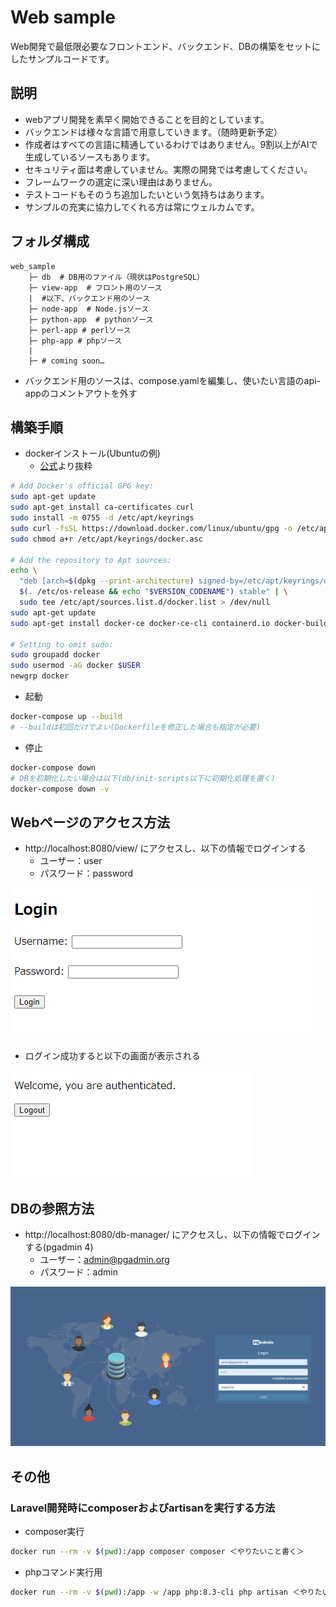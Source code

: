 # Web sample
Web開発で最低限必要なフロントエンド、バックエンド、DBの構築をセットにしたサンプルコードです。

## 説明
- webアプリ開発を素早く開始できることを目的としています。
- バックエンドは様々な言語で用意していきます。（随時更新予定）
- 作成者はすべての言語に精通しているわけではありません。9割以上がAIで生成しているソースもあります。
- セキュリティ面は考慮していません。実際の開発では考慮してください。
- フレームワークの選定に深い理由はありません。
- テストコードもそのうち追加したいという気持ちはあります。
- サンプルの充実に協力してくれる方は常にウェルカムです。

## フォルダ構成
```
web_sample
    ├─ db  # DB用のファイル（現状はPostgreSQL）
    ├─ view-app  # フロント用のソース
    |  #以下、バックエンド用のソース
    ├─ node-app  # Node.jsソース
    ├─ python-app  # pythonソース
    ├─ perl-app # perlソース
    ├─ php-app # phpソース
    |
    ├─ # coming soon…
```

- バックエンド用のソースは、compose.yamlを編集し、使いたい言語のapi-appのコメントアウトを外す

## 構築手順
- dockerインストール(Ubuntuの例)
    - [公式](https://docs.docker.com/engine/install/)より抜粋
```bash
# Add Docker's official GPG key:
sudo apt-get update
sudo apt-get install ca-certificates curl
sudo install -m 0755 -d /etc/apt/keyrings
sudo curl -fsSL https://download.docker.com/linux/ubuntu/gpg -o /etc/apt/keyrings/docker.asc
sudo chmod a+r /etc/apt/keyrings/docker.asc

# Add the repository to Apt sources:
echo \
  "deb [arch=$(dpkg --print-architecture) signed-by=/etc/apt/keyrings/docker.asc] https://download.docker.com/linux/ubuntu \
  $(. /etc/os-release && echo "$VERSION_CODENAME") stable" | \
  sudo tee /etc/apt/sources.list.d/docker.list > /dev/null
sudo apt-get update
sudo apt-get install docker-ce docker-ce-cli containerd.io docker-buildx-plugin docker-compose-plugin

# Setting to omit sudo:
sudo groupadd docker
sudo usermod -aG docker $USER
newgrp docker
```

- 起動
```bash
docker-compose up --build
# --buildは初回だけでよい(Dockerfileを修正した場合も指定が必要)
```

- 停止
```bash
docker-compose down
# DBを初期化したい場合は以下(db/init-scripts以下に初期化処理を置く)
docker-compose down -v
```

## Webページのアクセス方法
- http://localhost:8080/view/ にアクセスし、以下の情報でログインする
    - ユーザー：user
    - パスワード：password

![alt text](doc/login.png)

- ログイン成功すると以下の画面が表示される

![alt text](doc/main.png)

## DBの参照方法
- http://localhost:8080/db-manager/ にアクセスし、以下の情報でログインする(pgadmin 4)
    - ユーザー：admin@pgadmin.org
    - パスワード：admin

![alt text](doc/pgadmin.png)


## その他
### Laravel開発時にcomposerおよびartisanを実行する方法
- composer実行
``` bash
docker run --rm -v $(pwd):/app composer composer ＜やりたいこと書く＞
```

- phpコマンド実行用
``` bash
docker run --rm -v $(pwd):/app -w /app php:8.3-cli php artisan ＜やりたいこと書く＞
```
